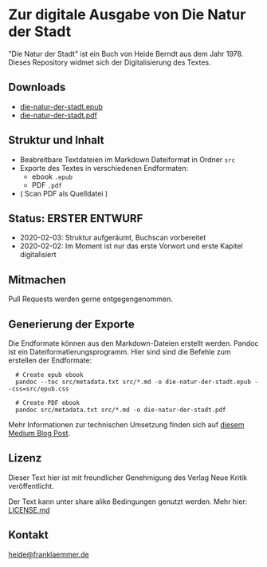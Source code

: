 # Zur digitale Ausgabe von Die Natur der Stadt

"Die Natur der Stadt" ist ein Buch von Heide Berndt aus dem Jahr 1978. Dieses Repository widmet sich der Digitalisierung des Textes.

## Downloads

+ [die-natur-der-stadt.epub](die-natur-der-stadt.epub)
+ [die-natur-der-stadt.pdf](die-natur-der-stadt.pdf)

## Struktur und Inhalt

+ Beabreitbare Textdateien im Markdown Dateiformat in Ordner `src`
+ Exporte des Textes in verschiedenen Endformaten:
  + ebook `.epub`
  + PDF `.pdf`
+ ( Scan PDF als Quelldatei )

## Status: ERSTER ENTWURF

+ 2020-02-03: Struktur aufgeräumt, Buchscan vorbereitet
+ 2020-02-02: Im Moment ist nur das erste Vorwort und erste Kapitel digitalisiert

## Mitmachen

Pull Requests werden gerne entgegengenommen.

## Generierung der Exporte

Die Endformate können aus den Markdown-Dateien erstellt werden. Pandoc ist ein Dateiformatierungsprogramm. Hier sind sind die Befehle zum erstellen der Endformate:


```shell
  # Create epub ebook
  pandoc --toc src/metadata.txt src/*.md -o die-natur-der-stadt.epub --css=src/epub.css

  # Create PDF ebook
  pandoc src/metadata.txt src/*.md -o die-natur-der-stadt.pdf
```

Mehr Informationen zur technischen Umsetzung finden sich auf [diesem Medium Blog Post](https://frank-laemmer.medium.com/from-analog-text-to-e-book-e1a90dcbe92).

## Lizenz

Dieser Text hier ist mit freundlicher Genehmigung des Verlag Neue Kritik veröffentlicht.

Der Text kann unter share alike Bedingungen genutzt werden. Mehr hier: [LICENSE.md](LICENSE.md)

## Kontakt

heide@franklaemmer.de
